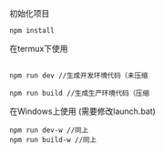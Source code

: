 初始化项目

```
npm install
```

在termux下使用

```

npm run dev //生成开发环境代码（未压缩

npm run build //生成生产环境代码（压缩
```

在Windows上使用 (需要修改launch.bat)

```
npm run dev-w //同上
npm run build-w //同上
```
